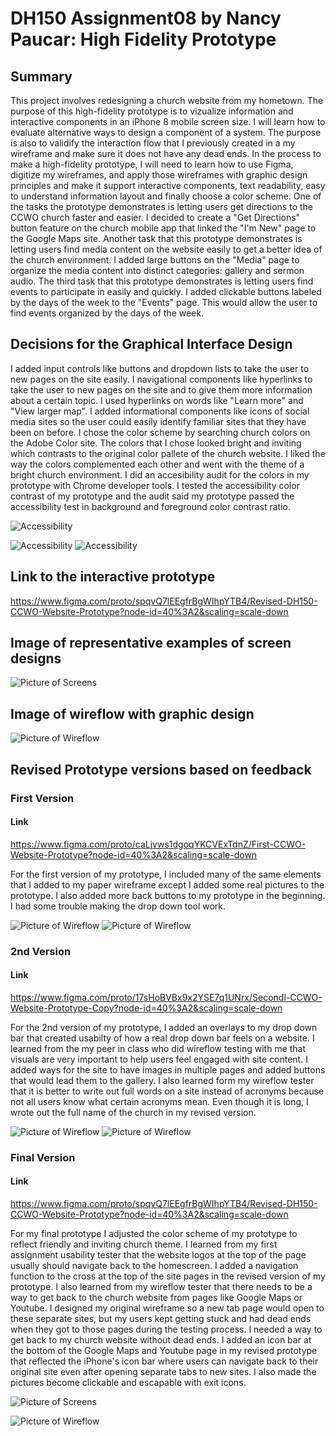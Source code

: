 # DH150 Assignment08 by Nancy Paucar: High Fidelity Prototype

## Summary

This project involves redesigning a church website from my hometown. The purpose of this high-fidelity prototype is to vizualize  information and interactive components in an iPhone 8 mobile screen size. I will learn how to evaluate alternative ways to design a component of a system. The purpose is also to validify the interaction flow that I previously created in a my wireframe and make sure it does not have any dead ends. In the process to make a high-fidelity prototype, I will need to learn how to use Figma, digitize my wireframes, and apply those wireframes with graphic design principles and make it support interactive components, text readability, easy to understand information layout and finally choose a color scheme. One of the tasks the prototype demonstrates is letting users get  directions to the CCWO church faster and easier. I decided to create a "Get Directions" button feature on the church mobile app that linked the "I'm New" page to the Google Maps site. 
Another task that this prototype demonstrates is letting users find media content on the website easily to get a better idea of the church environment. I added large buttons  on the "Media" page to organize the media content into distinct categories: gallery and sermon audio. The third task that this prototype demonstrates is letting users find events to participate in easily and quickly. I added clickable buttons labeled by the days of the week to the "Events" page. This would allow the user to find events organized by the days of the week. 

## Decisions for the Graphical Interface Design

I added input controls like buttons and dropdown lists to take the user to new pages on the site easily. I navigational components like hyperlinks to take the user to new pages on the site and to give them more information about a certain topic. I used hyperlinks on words like "Learn more" and "View larger map". I added informational components like icons of social media sites so the user could easily identify familiar sites that they have been on before. 
I chose the color scheme by searching  church colors on the Adobe Color site. The colors that I chose looked bright and inviting which contrasts to the original color pallete of the church website. I liked the way the colors complemented each other and went with the theme of a bright church environment. I  did an accesibility audit for the colors in my prototype with Chrome developer tools. I tested the accessibility color contrast of my prototype and the audit said my prototype passed the accessibility test in background and foreground color contrast ratio.

![Accessibility](https://i.postimg.cc/xjN2j4QG/Screen-Shot-2020-03-03-at-3-03-53-AM.png)


![Accessibility](https://i.postimg.cc/6QJJDQsD/Screen-Shot-2020-03-02-at-7-59-19-AM.png)
![Accessibility](https://i.postimg.cc/Hnq1dWcc/Screen-Shot-2020-03-02-at-8-07-49-AM.png)


## Link to the interactive prototype

https://www.figma.com/proto/spqvQ7lEEgfrBgWIhpYTB4/Revised-DH150-CCWO-Website-Prototype?node-id=40%3A2&scaling=scale-down

## Image of representative examples of screen designs 
![Picture of Screens](https://i.postimg.cc/B6rtwK5R/Screen-Shot-2020-03-02-at-8-26-07-AM.png)

## Image of wireflow with graphic design
![Picture of Wireflow](https://i.postimg.cc/FKbPKyzV/Screen-Shot-2020-03-02-at-8-29-30-AM.png)

## Revised Prototype versions based on feedback

### First Version

#### Link 

https://www.figma.com/proto/caLjvws1dgoqYKCVExTdnZ/First-CCWO-Website-Prototype?node-id=40%3A2&scaling=scale-down

For the first version of my prototype, I included many of the same elements that I added to my paper wireframe except I added some real pictures to the prototype. I also added more back buttons to my prototype in the beginning. I had some trouble making the drop down tool work.

![Picture of Wireflow](https://i.postimg.cc/FK1xdp3j/Screen-Shot-2020-03-02-at-10-17-30-AM.png)
![Picture of Wireflow](https://i.postimg.cc/Y0NNKsBw/Screen-Shot-2020-03-02-at-10-17-40-AM.png)

### 2nd Version

#### Link 

https://www.figma.com/proto/17sHoBVBx9x2YSE7q1UNrx/Secondl-CCWO-Website-Prototype-Copy?node-id=40%3A2&scaling=scale-down

For the 2nd version of my prototype, I added an overlays to my drop down bar that created usabilty of how a real drop down bar feels on a website. I learned from the my peer in class who did wireflow testing with me that visuals are very important to help users feel engaged with site content. I added ways for the site to have images in multiple pages and added buttons that would lead them to the gallery. I also learned form my wireflow tester that it is better to write out full words on a site instead of acronyms because not all users know what certain acronyms mean. Even though it is long, I wrote out the full name of the church in my revised version. 

![Picture of Wireflow](https://i.postimg.cc/L6Lx9JDT/Screen-Shot-2020-03-02-at-9-54-10-AM.png)
![Picture of Wireflow](https://i.postimg.cc/0yvcb9Hq/Screen-Shot-2020-03-02-at-9-54-15-AM.png)

### Final Version

#### Link 

https://www.figma.com/proto/spqvQ7lEEgfrBgWIhpYTB4/Revised-DH150-CCWO-Website-Prototype?node-id=40%3A2&scaling=scale-down

For my final prototype I adjusted the color scheme of my prototype to reflect friendly and inviting church theme. I learned from my first assignment usability tester that the website logos at the top of the page usually should navigate back to the homescreen. I added a navigation function to the cross at the top of the site pages in the revised version of my prototype. I also learned from my wireflow tester that there needs to be a way to get back to the church website from pages like Google Maps or Youtube. I designed my original wireframe so a new tab page would open to these separate sites, but my users kept getting stuck and had dead ends when they got to those pages during the testing process.  I needed a way to get back to my church website without dead ends. I added an icon bar at the bottom of the Google Maps and Youtube page in my revised prototype that reflected the iPhone's icon bar where users can navigate back to their original site even after opening separate tabs to new sites. I also made the pictures become clickable and escapable with exit icons.

![Picture of Screens](https://i.postimg.cc/B6rtwK5R/Screen-Shot-2020-03-02-at-8-26-07-AM.png)

![Picture of Wireflow](https://i.postimg.cc/FKbPKyzV/Screen-Shot-2020-03-02-at-8-29-30-AM.png)

